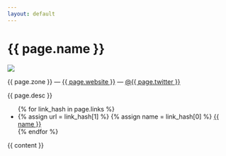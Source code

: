 ```yaml
---
layout: default
---
```

<h1>{{ page.name }}</h1>
<p>
  <img src="{{ page.photo }}" />
</p>
<p>
  {{ page.zone }}
  — <a href="http://{{ page.website }}">{{ page.website }}</a>
  — <a href="https://twitter.com/@{{ page.twitter }}">@{{ page.twitter }}</a>
</p>

<p>
{{ page.desc }}
</p>

<ul>{% for link_hash in page.links %}<li>
  {% assign url = link_hash[1] %}
  {% assign name = link_hash[0] %}
  <a href={{ url }}>{{ name }}</a>
</li>{% endfor %}</ul>

{{ content }}
